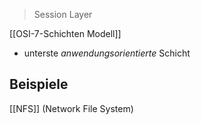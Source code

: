 > Session Layer


[[OSI-7-Schichten Modell]]
- unterste _anwendungsorientierte_ Schicht

## Beispiele
[[NFS]] (Network File System)